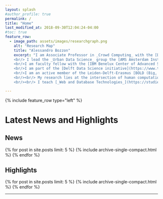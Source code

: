 ```yaml
---
layout: splash
#author_profile: true
permalink: /
title: "Home"
last_modified_at: 2018-09-30T12:04:24-04:00
#toc: true
feature_row:
  - image_path: assets/images/researchgraph.png
    alt: "Research Map"
    title: "Alessandro Bozzon"
    excerpt: "I am Associate Professor in _Crowd Computing_ with the [Department of Software Technology](https://www.tudelft.nl/ewi/over-de-faculteit/afdelingen/software-technology/) of the [Faculty of Electrical Engineering, Mathematics, and Computer Science](https://www.tudelft.nl/en/eemcs/) (EEMCS) of [Delft University of Technology](https://www.tudelft.nl). I am part of the [Web Information Systems group](http://wis.ewi.tudelft.nl)chaired by [Prof. Geert-Jan Houben](http://www.wis.ewi.tudelft.nl/houben/). 
    <br/> I lead the _Urban Data Science_ group the [AMS Amsterdam Institute for Advanced Metropolitan Solutions](https://www.ams-institute.org), where I am also Principal Investigator in Urban Data and Intelligence. 
    <br/>I am faculty fellow with the [IBM Benelux Center of Advanced Studies](http://www.research.ibm.com/university/cas/benelux/index.html). 
    <br/>I am part of the [Delft Data Science initiative](https://www.tudelft.nl/ewi/samenwerken/delft-data-science/), where I am actively involved in activities pertaining to the _Social Data Science_ work line. 
    <br/>I am an active member of the Leiden-Delft-Erasmus [BOLD (Big, Open and Linked Data) Cities initiative](http://www.centre-for-bold-cities.nl/home).
    <br/><br/> My research lies at the intersection of human computation, user modeling, and web information retrieval. I study and build novel _Crowd Computing_  methods and tools that combine the cognitive and reasoning abilities of individuals and crowds, with the computational powers of machines, and the value of big amounts of heterogeneous data.
    <br/><br/> I teach [_Web and Database Technologies_](https://studiegids.tudelft.nl/a101_displayCourse.do?course_id=48438) (BSc, with [Claudia Hauff](https://chauff.github.io)) and [_Crowd Computing_](https://studiegids.tudelft.nl/a101_displayCourse.do?course_id=45597) (MSc,  with [Nava Tintarev](http://navatintarev.com)). I regularly supervise students at at honours, Masters and PhD levels."

---
```



{% include feature_row type="left" %}

# Latest News and Highlights

## News 
{% for post in site.posts limit: 5 %}
  {% include archive-single-compact.html %}
{% endfor %}


## Highlights
{% for post in site.posts limit: 5 %}
  {% include archive-single-compact.html %}
{% endfor %}

---